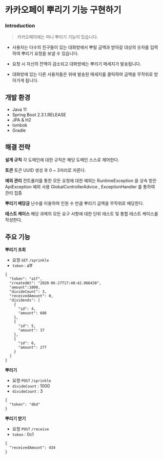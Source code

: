# 카카오페이 뿌리기 기능 구현하기

### Introduction

> 카카오페이에는 머니 뿌리기 기능이 있습니다.

- 사용자는 다수의 친구들이 있는 대화방에서 뿌릴 금액과 받아갈 대상의 숫자를 입력하여 뿌리기 요청을 보낼 수 있습니다.

- 요청 시 자신의 잔액이 감소되고 대화방에는 뿌리기 메세지가 발송됩니다.

- 대화방에 있는 다른 사용자들은 위에 발송된 메세지를 클릭하여 금액을 무작위로 받아가게 됩니다.

## 개발 환경 
- Java 11
- Spring Boot 2.3.1.RELEASE
- JPA & H2
- lombok
- Gradle

## 해결 전략

**설계 규칙**
각 도메인에 대한 규칙은 해당 도메인 스스로 제어한다.

**토큰**
토큰 UUID 생성 후 0 ~ 3자리로 자른다.

**예외 관리** 
컨트롤러를 통한 모든 요청에 대한 예외는 RuntimeException 을 상속 받은 ApiException 예외 사용
GlobalControllerAdvice , ExceptionHandler 를 통하여 관리 집중 

**뿌리기 배당금**
난수를 이용하여 인원 수 만큼 뿌리기 금액을 무작위로 배당한다.

**테스트 케이스**
해당 과제의 모든 요구 사항에 대한 단위 테스트 및 통합 테스트 케이스를 작성한다.

## 주요 기능

**뿌리기 조회**
- 요청 `GET` `/sprinkle`
- `token` : a1f
```
{
  "token": "a1f",
  "createdAt": "2020-06-27T17:40:42.066438",
  "amount":1000,
  "divideCount": 3,
  "receivedAmount": 0,
  "dividends": [
    {
      "id": 4,
      "amount": 686
    },
    {
      "id": 5,
      "amount": 37
    },
    {
      "id": 6,
      "amount": 277
    }
  ]
}
```

**뿌리기**
- 요청 `POST` `/sprinkle`
- `divideCount` : 1000
- `divideCount` : 3
```
{
  "token": "dbd"
}
```

**뿌리기 받기**
- 요청 `POST` `/receive`
- `token` : 0c1
```
{
  "receivedAmount": 434
}
```

                               

                              